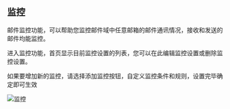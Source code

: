 ## 监控

邮件监控功能，可以帮助您监控邮件域中任意邮箱的邮件通讯情况，接收和发送的邮件均能监控。

进入监控功能，首页显示目前监控设置的列表，您可以在此编辑监控设置或删除监控设置。





如果要增加新的监控，请选择添加监控按钮，自定义监控条件和规则，设置完毕确定即可生效


![监控](https://img1.jcloudcs.com/cn/image/jdcloud-mail/%E7%9B%91%E6%8E%A7.png)
